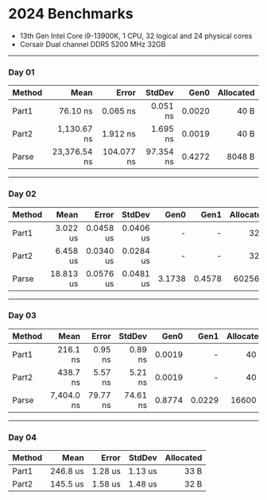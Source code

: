 ﻿# 2024 Benchmarks

- 13th Gen Intel Core i9-13900K, 1 CPU, 32 logical and 24 physical cores
- Corsair Dual channel DDR5 5200 MHz 32GB 
---
### Day 01
| Method | Mean         | Error      | StdDev    | Gen0   | Allocated |
|------- |-------------:|-----------:|----------:|-------:|----------:|
| Part1  |     76.10 ns |   0.065 ns |  0.051 ns | 0.0020 |      40 B |
| Part2  |  1,130.67 ns |   1.912 ns |  1.695 ns | 0.0019 |      40 B |
| Parse  | 23,376.54 ns | 104.077 ns | 97.354 ns | 0.4272 |    8048 B |
---
### Day 02
| Method | Mean      | Error     | StdDev    | Gen0   | Gen1   | Allocated |
|------- |----------:|----------:|----------:|-------:|-------:|----------:|
| Part1  |  3.022 us | 0.0458 us | 0.0406 us |      - |      - |      32 B |
| Part2  |  6.458 us | 0.0340 us | 0.0284 us |      - |      - |      32 B |
| Parse  | 18.813 us | 0.0576 us | 0.0481 us | 3.1738 | 0.4578 |   60256 B |
---
### Day 03
| Method | Mean       | Error    | StdDev   | Gen0   | Gen1   | Allocated |
|------- |-----------:|---------:|---------:|-------:|-------:|----------:|
| Part1  |   216.1 ns |  0.95 ns |  0.89 ns | 0.0019 |      - |      40 B |
| Part2  |   438.7 ns |  5.57 ns |  5.21 ns | 0.0019 |      - |      40 B |
| Parse  | 7,404.0 ns | 79.77 ns | 74.61 ns | 0.8774 | 0.0229 |   16600 B |
---
### Day 04
| Method | Mean     | Error   | StdDev  | Allocated |
|------- |---------:|--------:|--------:|----------:|
| Part1  | 246.8 us | 1.28 us | 1.13 us |      33 B |
| Part2  | 145.5 us | 1.58 us | 1.48 us |      32 B |